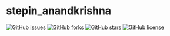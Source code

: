# stepin_anandkrishna
[![GitHub issues](https://img.shields.io/github/issues/anandkrishna74/stepin_anandkrishna)](https://github.com/anandkrishna74/stepin_anandkrishna/issues) [![GitHub forks](https://img.shields.io/github/forks/anandkrishna74/stepin_anandkrishna)](https://github.com/anandkrishna74/stepin_anandkrishna/network) [![GitHub stars](https://img.shields.io/github/stars/anandkrishna74/stepin_anandkrishna?style=flat-square)](https://github.com/anandkrishna74/stepin_anandkrishna/stargazers) [![GitHub license](https://img.shields.io/github/license/anandkrishna74/stepin_anandkrishna)](https://github.com/anandkrishna74/stepin_anandkrishna) 
